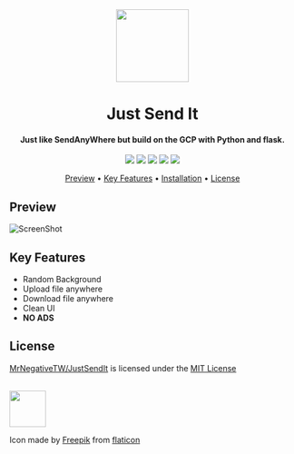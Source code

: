<div align="center">

<img src="https://i.imgur.com/MSe2neB.png" width="128" height="128">

<h1>Just Send It</h1>
<h4>
Just like SendAnyWhere but build on the GCP with Python and flask.
</h4>

![](https://img.shields.io/badge/Python-3-green.svg?style=flat-square)
![](https://img.shields.io/badge/GCP-AppEngine-blue.svg?style=flat-square)
![](https://img.shields.io/badge/GCP-Datastore-blue.svg?style=flat-square)
![](https://img.shields.io/badge/GCP-Storage-blue.svg?style=flat-square)
![](https://img.shields.io/badge/License-NotSure-blue.svg?style=flat-square)

<p align="center">
  <a href="#Preview">Preview</a> •
  <a href="#key-features">Key Features</a> •
  <a href="https://github.com/MrNegativeTW/JustSendIt/wiki/Installation">Installation</a> •
  <a href="#license">License</a>
</p>

</div>

## Preview
![ScreenShot](https://imgur.com/n6aXq0e.png)

## Key Features
- Random Background
- Upload file anywhere
- Download file anywhere
- Clean UI
- **NO ADS**

## License
[MrNegativeTW/JustSendIt](https://github.com/MrNegativeTW/JustSendIt) is licensed under the [MIT License](https://github.com/MrNegativeTW/JustSendIt/blob/master/LICENSE)

<br>
<img src="https://i.imgur.com/MSe2neB.png" width="64" height="64"><br>

Icon made by [Freepik](https://www.flaticon.com/authors/freepik) from [flaticon](https://www.flaticon.com/free-icon/paper-plane_941565?term=send&page=1&position=25)